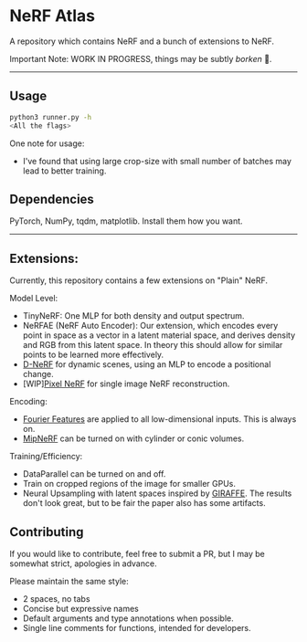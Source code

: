 # NeRF Atlas

A repository which contains NeRF and a bunch of extensions to NeRF.

Important Note:
WORK IN PROGRESS, things may be subtly _borken_ 🦮.

---

## Usage

```sh
python3 runner.py -h
<All the flags>
```

One note for usage:
- I've found that using large crop-size with small number of batches may lead to better
  training.

## Dependencies

PyTorch, NumPy, tqdm, matplotlib.
Install them how you want.

---

## Extensions:

Currently, this repository contains a few extensions on "Plain" NeRF.

Model Level:

- TinyNeRF: One MLP for both density and output spectrum.
- NeRFAE (NeRF Auto Encoder): Our extension, which encodes every point in space as a vector in a
  latent material space, and derives density and RGB from this latent space. In theory this
  should allow for similar points to be learned more effectively.
- [D-NeRF](https://arxiv.org/abs/2011.13961) for dynamic scenes, using an MLP to encode a
  positional change.
- \[WIP\][Pixel NeRF](https://arxiv.org/pdf/2012.02190.pdf) for single image NeRF
  reconstruction.

Encoding:

- [Fourier Features](https://github.com/tancik/fourier-feature-networks) are applied to all
  low-dimensional inputs. This is always on.
- [MipNeRF](https://arxiv.org/abs/2103.13415) can be turned on with cylinder or conic volumes.

Training/Efficiency:

- DataParallel can be turned on and off.
- Train on cropped regions of the image for smaller GPUs.
- Neural Upsampling with latent spaces inspired by
  [GIRAFFE](https://arxiv.org/pdf/2011.12100.pdf). The results don't look great, but to be fair
  the paper also has some artifacts.

## Contributing

If you would like to contribute, feel free to submit a PR, but I may be somewhat strict,
apologies in advance.

Please maintain the same style:
- 2 spaces, no tabs
- Concise but expressive names
- Default arguments and type annotations when possible.
- Single line comments for functions, intended for developers.

